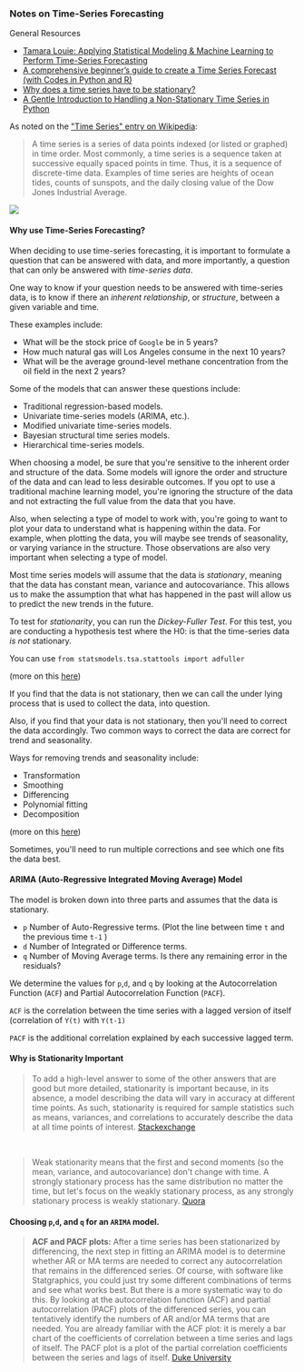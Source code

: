 ### Notes on Time-Series Forecasting 

General Resources 

* [Tamara Louie: Applying Statistical Modeling & Machine Learning to Perform Time-Series Forecasting](https://youtu.be/JntA9XaTebs)
* [A comprehensive beginner’s guide to create a Time Series Forecast (with Codes in Python and R)](https://www.analyticsvidhya.com/blog/2016/02/time-series-forecasting-codes-python/)
* [Why does a time series have to be stationary?](https://stats.stackexchange.com/questions/19715/why-does-a-time-series-have-to-be-stationary)
* [A Gentle Introduction to Handling a Non-Stationary Time Series in Python](https://www.analyticsvidhya.com/blog/2018/09/non-stationary-time-series-python/)

As noted on the ["Time Series" entry on Wikipedia](https://en.wikipedia.org/wiki/Time_series):

>A time series is a series of data points indexed (or listed or graphed) in time order. Most commonly, a time series is a sequence taken at successive equally spaced points in time. Thus, it is a sequence of discrete-time data. Examples of time series are heights of ocean tides, counts of sunspots, and the daily closing value of the Dow Jones Industrial Average.

![](https://upload.wikimedia.org/wikipedia/commons/7/77/Random-data-plus-trend-r2.png)

#### Why use Time-Series Forecasting?

When deciding to use time-series forecasting, it is important to formulate a question that can be answered with data, and more importantly, a question that can only be answered with _time-series data_.

One way to know if your question needs to be answered with time-series data, is to know if there an _inherent relationship_, or _structure_, between a given variable and time. 

These examples include: 

* What will be the stock price of `Google` be in 5 years?
* How much natural gas will Los Angeles consume in the next 10 years?
* What will be the average ground-level methane concentration from the oil field in the next 2 years?

Some of the models that can answer these questions include:

* Traditional regression-based models.
* Univariate time-series models (ARIMA, etc.).
* Modified univariate time-series models.
* Bayesian structural time series models.
* Hierarchical time-series models.


When choosing a model, be sure that you're sensitive to the inherent order and structure of the data. Some models will ignore the order and structure of the data and can lead to less desirable outcomes. If you opt to use a traditional machine learning model, you're ignoring the structure of the data and not extracting the full value from the data that you have. 

Also, when selecting a type of model to work with, you're going to want to plot your data to understand what is happening within the data. For example, when plotting the data, you will maybe see trends of seasonality, or varying variance in the structure. Those observations are also very important when selecting a type of model. 

Most time series models will assume that the data is _stationary_, meaning that the data has constant mean, variance and autocovariance. This allows us to make the assumption that what has happened in the past will allow us to predict the new trends in the future. 

To test for _stationarity_, you can run the _Dickey-Fuller Test_. For this test, you are conducting a hypothesis test where the H0: is that the time-series data _is not_ stationary. 

You can use `from statsmodels.tsa.stattools import adfuller` 

(more on this [here](https://www.analyticsvidhya.com/blog/2016/02/time-series-forecasting-codes-python/))

If you find that the data is not stationary, then we can call the under lying process that is used to collect the data, into question. 

Also, if you find that your data is not stationary, then you'll need to correct the data accordingly. Two common ways to correct the data are correct for trend and seasonality. 

Ways for removing trends and seasonality include:

* Transformation
* Smoothing
* Differencing
* Polynomial fitting
* Decomposition

(more on this [here](https://www.analyticsvidhya.com/blog/2016/02/time-series-forecasting-codes-python/))

Sometimes, you'll need to run multiple corrections and see which one fits the data best. 

#### ARIMA (Auto-Regressive Integrated Moving Average) Model

The model is broken down into three parts and assumes that the data is stationary.

* `p` Number of Auto-Regressive terms. (Plot the line between time `t` and the previous time `t-1` )
* `d` Number of Integrated or Difference terms.
* `q` Number of Moving Average terms. Is there any remaining error in the residuals? 


We determine the values for `p`,`d`, and `q` by looking at the Autocorrelation Function (`ACF`) and Partial Autocorrelation Function (`PACF`).

`ACF` is the correlation between the time series with a lagged version of itself (correlation of `Y(t)` with `Y(t-1)`

`PACF` is the additional correlation explained by each successive lagged term.

#### Why is Stationarity Important

>To add a high-level answer to some of the other answers that are good but more detailed, stationarity is important because, in its absence, a model describing the data will vary in accuracy at different time points. As such, stationarity is required for sample statistics such as means, variances, and correlations to accurately describe the data at all time points of interest. [Stackexchange](https://stats.stackexchange.com/questions/19715/why-does-a-time-series-have-to-be-stationary)

<br>

> Weak stationarity means that the first and second moments (so the mean, variance, and autocovariance) don't change with time. A strongly stationary process has the same distribution no matter the time, but let's focus on the weakly stationary process, as any strongly stationary process is weakly stationary.
[Quora](https://www.quora.com/Why-should-you-stationalize-a-time-series-before-using-ARMA-model-in-time-series-forecasting)

#### Choosing `p`,`d`, and `q` for an `ARIMA` model.

> **ACF and PACF plots:** After a time series has been stationarized by differencing, the next step in fitting an ARIMA model is to determine whether AR or MA terms are needed to correct any autocorrelation that remains in the differenced series. Of course, with software like Statgraphics, you could just try some different combinations of terms and see what works best. But there is a more systematic way to do this. By looking at the autocorrelation function (ACF) and partial autocorrelation (PACF) plots of the differenced series, you can tentatively identify the numbers of AR and/or MA terms that are needed. You are already familiar with the ACF plot: it is merely a bar chart of the coefficients of correlation between a time series and lags of itself. The PACF plot is a plot of the partial correlation coefficients between the series and lags of itself. [Duke University](http://people.duke.edu/~rnau/411arim3.htm)
